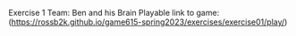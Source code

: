 Exercise 1
Team: Ben and his Brain
Playable link to game: (https://rossb2k.github.io/game615-spring2023/exercises/exercise01/play/)
